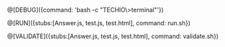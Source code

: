 @[DEBUG]({command: 'bash -c "TECHIO\\>terminal"'})

@[RUN]({stubs:[Answer.js, test.js, test.html], command: run.sh})

@[VALIDATE]({stubs:[Answer.js, test.js, test.html], command: validate.sh})
